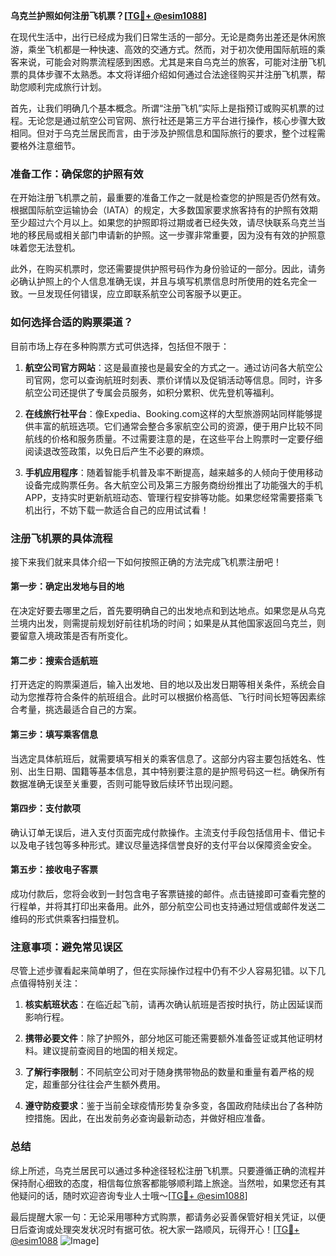 **乌克兰护照如何注册飞机票？[[TG💪+ @esim1088](https://t.me/s/esim1088)]**

在现代生活中，出行已经成为我们日常生活的一部分。无论是商务出差还是休闲旅游，乘坐飞机都是一种快速、高效的交通方式。然而，对于初次使用国际航班的乘客来说，可能会对购票流程感到困惑。尤其是来自乌克兰的旅客，可能对注册飞机票的具体步骤不太熟悉。本文将详细介绍如何通过合法途径购买并注册飞机票，帮助您顺利完成旅行计划。

首先，让我们明确几个基本概念。所谓“注册飞机”实际上是指预订或购买机票的过程。无论您是通过航空公司官网、旅行社还是第三方平台进行操作，核心步骤大致相同。但对于乌克兰居民而言，由于涉及护照信息和国际旅行的要求，整个过程需要格外注意细节。

### 准备工作：确保您的护照有效

在开始注册飞机票之前，最重要的准备工作之一就是检查您的护照是否仍然有效。根据国际航空运输协会（IATA）的规定，大多数国家要求旅客持有的护照有效期至少超过六个月以上。如果您的护照即将过期或者已经失效，请尽快联系乌克兰当地的移民局或相关部门申请新的护照。这一步骤非常重要，因为没有有效的护照意味着您无法登机。

此外，在购买机票时，您还需要提供护照号码作为身份验证的一部分。因此，请务必确认护照上的个人信息准确无误，并且与填写机票信息时所使用的姓名完全一致。一旦发现任何错误，应立即联系航空公司客服予以更正。

### 如何选择合适的购票渠道？

目前市场上存在多种购票方式可供选择，包括但不限于：

1. **航空公司官方网站**：这是最直接也是最安全的方式之一。通过访问各大航空公司官网，您可以查询航班时刻表、票价详情以及促销活动等信息。同时，许多航空公司还提供了专属会员服务，如积分累积、优先登机等福利。
   
2. **在线旅行社平台**：像Expedia、Booking.com这样的大型旅游网站同样能够提供丰富的航班选项。它们通常会整合多家航空公司的资源，便于用户比较不同航线的价格和服务质量。不过需要注意的是，在这些平台上购票时一定要仔细阅读退改签政策，以免日后产生不必要的麻烦。

3. **手机应用程序**：随着智能手机普及率不断提高，越来越多的人倾向于使用移动设备完成购票任务。各大航空公司及第三方服务商纷纷推出了功能强大的手机APP，支持实时更新航班动态、管理行程安排等功能。如果您经常需要搭乘飞机出行，不妨下载一款适合自己的应用试试看！

### 注册飞机票的具体流程

接下来我们就来具体介绍一下如何按照正确的方法完成飞机票注册吧！

#### 第一步：确定出发地与目的地
在决定好要去哪里之后，首先要明确自己的出发地点和到达地点。如果您是从乌克兰境内出发，则需提前规划好前往机场的时间；如果是从其他国家返回乌克兰，则要留意入境政策是否有所变化。

#### 第二步：搜索合适航班
打开选定的购票渠道后，输入出发地、目的地以及出发日期等相关条件，系统会自动为您推荐符合条件的航班组合。此时可以根据价格高低、飞行时间长短等因素综合考量，挑选最适合自己的方案。

#### 第三步：填写乘客信息
当选定具体航班后，就需要填写相关的乘客信息了。这部分内容主要包括姓名、性别、出生日期、国籍等基本信息，其中特别要注意的是护照号码这一栏。确保所有数据准确无误至关重要，否则可能导致后续环节出现问题。

#### 第四步：支付款项
确认订单无误后，进入支付页面完成付款操作。主流支付手段包括信用卡、借记卡以及电子钱包等多种形式。建议尽量选择信誉良好的支付平台以保障资金安全。

#### 第五步：接收电子客票
成功付款后，您将会收到一封包含电子客票链接的邮件。点击链接即可查看完整的行程单，并将其打印出来备用。此外，部分航空公司也支持通过短信或邮件发送二维码的形式供乘客扫描登机。

### 注意事项：避免常见误区

尽管上述步骤看起来简单明了，但在实际操作过程中仍有不少人容易犯错。以下几点值得特别关注：

1. **核实航班状态**：在临近起飞前，请再次确认航班是否按时执行，防止因延误而影响行程。
   
2. **携带必要文件**：除了护照外，部分地区可能还需要额外准备签证或其他证明材料。建议提前查阅目的地国的相关规定。

3. **了解行李限制**：不同航空公司对于随身携带物品的数量和重量有着严格的规定，超重部分往往会产生额外费用。

4. **遵守防疫要求**：鉴于当前全球疫情形势复杂多变，各国政府陆续出台了各种防控措施。因此，在出发前务必查询最新动态，并做好相应准备。

### 总结

综上所述，乌克兰居民可以通过多种途径轻松注册飞机票。只要遵循正确的流程并保持耐心细致的态度，相信每位旅客都能够顺利踏上旅途。当然啦，如果您还有其他疑问的话，随时欢迎咨询专业人士哦～[[TG💪+ @esim1088](https://t.me/s/esim1088)]

最后提醒大家一句：无论采用哪种方式购票，都请务必妥善保管好相关凭证，以便日后查询或处理突发状况时有据可依。祝大家一路顺风，玩得开心！[[TG💪+ @esim1088](https://t.me/s/esim1088) ![Image](https://i.postimg.cc/4NQfJmqS/Snipaste-2025-05-13-00-14-12.png)]
